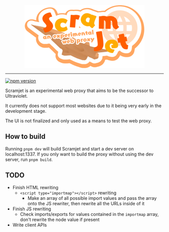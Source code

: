 <div align="center">
  <img src="assets/scramjet.png" height="200" />
</div>

---
<a href="https://www.npmjs.com/package/@mercuryworkshop/scramjet"><img src="https://img.shields.io/npm/v/@mercuryworkshop/scramjet.svg?maxAge=3600" alt="npm version" /></a>

Scramjet is an experimental web proxy that aims to be the successor to Ultraviolet.

It currently does not support most websites due to it being very early in the development stage.

The UI is not finalized and only used as a means to test the web proxy.

## How to build

Running `pnpm dev` will build Scramjet and start a dev server on localhost:1337. If you only want to build the proxy without using the dev server, run `pnpm build`.

## TODO

- Finish HTML rewriting
  - `<script type="importmap"></script>` rewriting
    - Make an array of all possible import values and pass the array onto the JS rewriter, then rewrite all the URLs inside of it
- Finish JS rewriting
  - Check imports/exports for values contained in the `importmap` array, don't rewrite the node value if present
- Write client APIs
